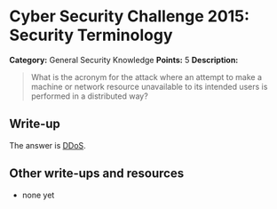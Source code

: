 # Cyber Security Challenge 2015: Security Terminology

**Category:** General Security Knowledge
**Points:** 5
**Description:**

> What is the acronym for the attack where an attempt to make a machine or network resource unavailable to its intended users is performed in a distributed way?

## Write-up

The answer is [DDoS](https://en.wikipedia.org/wiki/Denial-of-service_attack).

## Other write-ups and resources

* none yet
